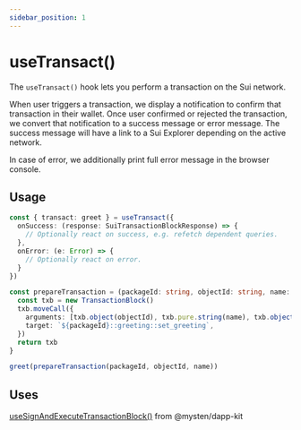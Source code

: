 ```yaml
---
sidebar_position: 1
---
```


# useTransact()

The `useTransact()` hook lets you perform a transaction on the Sui network.

When user triggers a transaction, we display a notification to confirm that transaction in their wallet.
Once user confirmed or rejected the transaction, we convert that notification to a success message or error message.
The success message will have a link to a Sui Explorer depending on the active network.

In case of error, we additionally print full error message in the browser console.

## Usage

```ts title="MyComponent.tsx"
const { transact: greet } = useTransact({
  onSuccess: (response: SuiTransactionBlockResponse) => {
    // Optionally react on success, e.g. refetch dependent queries.
  },
  onError: (e: Error) => {
    // Optionally react on error.
  }
})

const prepareTransaction = (packageId: string, objectId: string, name: string) => {
  const txb = new TransactionBlock()
  txb.moveCall({
    arguments: [txb.object(objectId), txb.pure.string(name), txb.object('0x8')],
    target: `${packageId}::greeting::set_greeting`,
  })
  return txb
}

greet(prepareTransaction(packageId, objectId, name))
```

## Uses

[useSignAndExecuteTransactionBlock()](https://sdk.mystenlabs.com/dapp-kit/wallet-hooks/useSignAndExecuteTransactionBlock) from @mysten/dapp-kit
